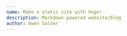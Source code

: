 ```yaml
---
name: Make a static site with Hugo!
description: Markdown-powered website/blog
author: Owen Salter
---
```


